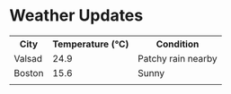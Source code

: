 # Weather Updates

<!-- WEATHER-UPDATE-START -->
<table><tr><th>City</th><th>Temperature (°C)</th><th>Condition</th></tr><tr><td>Valsad</td><td>24.9</td><td>Patchy rain nearby</td></tr><tr><td>Boston</td><td>15.6</td><td>Sunny</td></tr><tr><td></td><td></td><td></td></tr></table>
<!-- WEATHER-UPDATE-END -->
